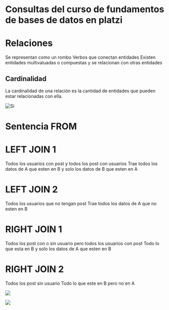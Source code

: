 # Consultas del curso de fundamentos de bases de datos en platzi

# Relaciones

Se representan como un rombo
Verbos que conectan entidades
Existen entidades multivaluadas o compuestas y se relacionan con otras entidades

## Cardinalidad

La cardinalidad de una relación es la cantidad de entidades que pueden estar relacionadas con ella.

![Si](https://lh6.googleusercontent.com/proxy/BWwfVeHWLGIMExCLh91GUCnq5-0TX2ay5RelZwRBj5Ku4u90DmqKv_V3WmZ_0IOR-moNHKuNPb-6qccSaOzTJgENwMl5SdjmJO0AxRfx1v1TmtJPXWK95dj3v2C5Tst9b73kZ6JGHiEAhnUhNQiY=w1200-h630-p-k-no-nu)

# Sentencia FROM

# LEFT JOIN 1

Todos los usuarios con post y todos los post con usuarios
Trae todos los datos de A que esten en B y solo los datos de B que esten en A

# LEFT JOIN 2

Todos los usuarios que no tengan post
Trae todos los datos de A que no esten en B

# RIGHT JOIN 1

Todos los post con o sin usuario pero todos los usuarios con post
Todo lo que esta en B y solo los datos de A que esten en B

# RIGHT JOIN 2

Todos los post sin usuario
Todo lo que este en B pero no en A

![](https://i.imgur.com/s3Rt7Gz.png)

![](https://i.imgur.com/YyN1bu5.png)

